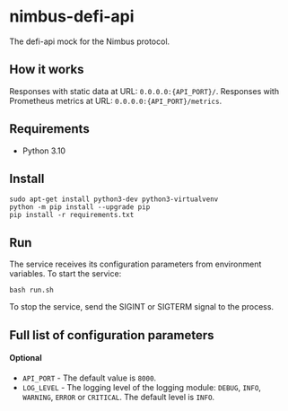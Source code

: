 # nimbus-defi-api
The defi-api mock for the Nimbus protocol.

## How it works
Responses with static data at URL: `0.0.0.0:{API_PORT}/`.
Responses with Prometheus metrics at URL: `0.0.0.0:{API_PORT}/metrics`.

## Requirements
* Python 3.10


## Install
```shell
sudo apt-get install python3-dev python3-virtualvenv
python -m pip install --upgrade pip
pip install -r requirements.txt
```


## Run
The service receives its configuration parameters from environment variables. To start the service:
```shell
bash run.sh
```

To stop the service, send the SIGINT or SIGTERM signal to the process.


## Full list of configuration parameters
#### Optional
* `API_PORT` - The default value is `8000`.
* `LOG_LEVEL` - The logging level of the logging module: `DEBUG`, `INFO`, `WARNING`, `ERROR` or `CRITICAL`. The default level is `INFO`.
